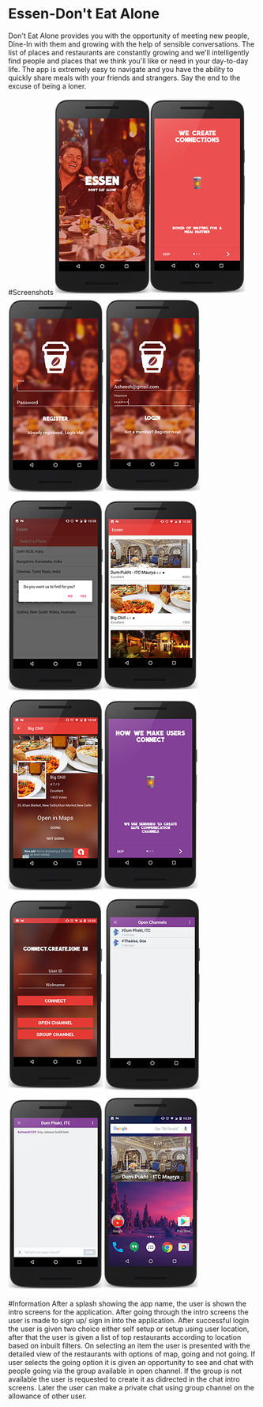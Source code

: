 # Essen-Don't Eat Alone
Don't Eat Alone provides you with the opportunity of meeting new people, Dine-In with them and growing with the help of sensible conversations. The list of places and restaurants are constantly growing and we'll intelligently find people and places that we think you'll like or need in your day-to-day life. The app is extremely easy to navigate and you have the ability to quickly share meals with your friends and strangers. Say the end to the excuse of being a loner.

#Screenshots
![alt tag](/sc_1.png?raw=true)![alt tag](/sc_2.png?raw=true)![alt tag](/sc_3.png?raw=true)
![alt tag](/sc_4.png?raw=true)![alt tag](/sc_5.png?raw=true)![alt tag](/sc_6.png?raw=true)
![alt tag](/sc_7.png?raw=true)![alt tag](/sc_8.png?raw=true)![alt tag](/sc_9.png?raw=true)
![alt tag](/sc_10.png?raw=true)![alt tag](/sc_11.png?raw=true)![alt tag](/sc_12.png?raw=true)

#Information
After a splash showing the app name, the user is shown the intro screens for the application. After going through the intro screens the user is made to sign up/ sign in into the application. After successful login the user is given two choice either self setup or setup using user location, after that the user is given a list of top restaurants according to location based on inbuilt filters. On selecting an item the user is presented with the detailed view of the restaurants with options of map, going and not going. If user selects the going option it is given an opportunity to see and chat with people going via the group available in open channel. If the group is not available the user is requested to create it as didrected in the chat intro screens. Later the user can make a private chat using group channel on the allowance of other user. 
